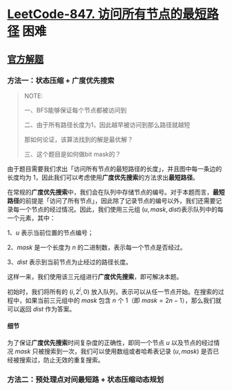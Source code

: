 # [LeetCode-847. 访问所有节点的最短路径](https://leetcode.cn/problems/shortest-path-visiting-all-nodes/) 困难



## [官方解题](https://leetcode.cn/problems/shortest-path-visiting-all-nodes/solution/fang-wen-suo-you-jie-dian-de-zui-duan-lu-mqc2/)



### 方法一：状态压缩 + 广度优先搜索

> NOTE:
>
> 一、BFS能够保证每个节点都被访问到
>
> 二、由于所有路径长度为1，因此越早被访问到那么路径就越短
>
> 那如何论证，该算法找到的解是最优解？
>
> 三、这个题目是如何做bit mask的？

由于题目需要我们求出「访问所有节点的最短路径的长度」，并且图中每一条边的长度均为 $1$​​，因此我们可以考虑使用**广度优先搜索**的方法求出**最短路径**。

在常规的**广度优先搜索**中，我们会在队列中存储节点的编号。对于本题而言，**最短路径**的前提是「访问了所有节点」，因此除了记录节点的编号以外，我们还需要记录每一个节点的经过情况。因此，我们使用三元组 $(u, \textit{mask}, \textit{dist})$​ 表示队列中的每一个元素，其中：

1、$u$ 表示当前位置的节点编号；

2、$mask$ 是一个长度为 $n$ 的二进制数，表示每一个节点是否经过。

3、*dist* 表示到当前节点为止经过的路径长度。

这样一来，我们使用该三元组进行**广度优先搜索**，即可解决本题。

初始时，我们将所有的 $(i, 2^i, 0)$ 放入队列，表示可以从任一节点开始。在搜索的过程中，如果当前三元组中的 $mask$ 包含 $n$ 个 $1$（即 $mask=2n−1$），那么我们就可以返回 $\textit{dist}$ 作为答案。

#### 细节

为了保证**广度优先搜索**时间复杂度的正确性，即同一个节点 $u$ 以及节点的经过情况 $\textit{mask}$ 只被搜索到一次，我们可以使用数组或者哈希表记录 $(u, \textit{mask})$ 是否已经被搜索过，防止无效的重复搜索。



### 方法二：预处理点对间最短路 + 状态压缩动态规划

